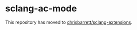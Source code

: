 # sclang-ac-mode

This repository has moved to [chrisbarrett/sclang-extensions](https://github.com/chrisbarrett/sclang-extensions).
